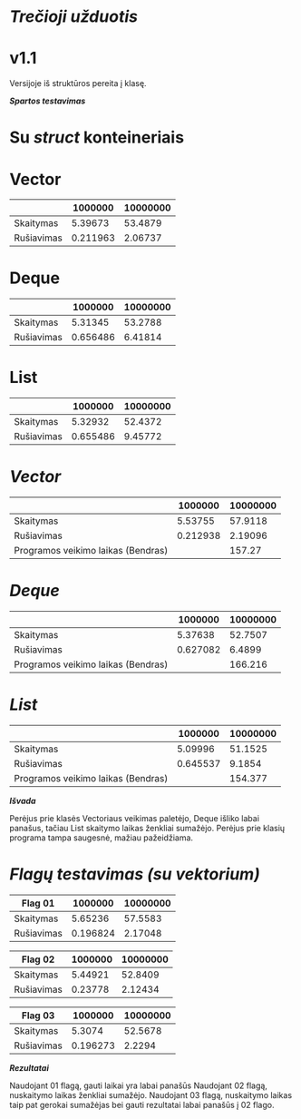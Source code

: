 # ***Trečioji užduotis*** 
# v1.1
 Versijoje iš struktūros pereita į klasę.
 
 ***Spartos testavimas***
# Su ***struct*** konteineriais

 # Vector
 
|               |    1000000    |    10000000   |
| ------------- | ------------- | ------------- |
|   Skaitymas   |    5.39673    |    53.4879    |
|  Rušiavimas   |    0.211963   |    2.06737    |

# Deque

|               |    1000000    |    10000000   |
| ------------- | ------------- | ------------- |
|   Skaitymas   |    5.31345    |    53.2788    |
|  Rušiavimas   |    0.656486   |    6.41814    |

# List

|               |    1000000    |    10000000   |
| ------------- | ------------- | ------------- | 
|   Skaitymas   |    5.32932    |    52.4372    |
|  Rušiavimas   |    0.655486   |    9.45772    |


# ***Vector***
 
|               |    1000000    |    10000000   |
| ------------- | ------------- | ------------- |
|   Skaitymas   |    5.53755    |    57.9118    |
|  Rušiavimas   |   0.212938    |    2.19096    |
| Programos veikimo laikas (Bendras) |               |    157.27     |

# ***Deque***
 
|               |    1000000    |    10000000   |
| ------------- | ------------- | ------------- |
|   Skaitymas   |    5.37638    |    52.7507    |
|  Rušiavimas   |   0.627082    |    6.4899     |
| Programos veikimo laikas (Bendras) |               |    166.216     |

# ***List***
 
|               |    1000000    |    10000000   |
| ------------- | ------------- | ------------- |
|   Skaitymas   |    5.09996    |    51.1525    |
|  Rušiavimas   |   0.645537    |    9.1854     |
| Programos veikimo laikas (Bendras) |               |    154.377     |

***Išvada***

Perėjus prie klasės Vectoriaus veikimas paletėjo, Deque išliko labai panašus, tačiau List skaitymo laikas ženkliai sumažėjo.
Perėjus prie klasių programa tampa saugesnė, mažiau pažeidžiama.

# ***Flagų testavimas (su vektorium)***

|    Flag 01    |    1000000    |    10000000   |
| ------------- | ------------- | ------------- |
|   Skaitymas   |    5.65236    |    57.5583    |
|  Rušiavimas   |   0.196824    |    2.17048    |


|    Flag 02    |    1000000    |    10000000   |
| ------------- | ------------- | ------------- |
|   Skaitymas   |    5.44921    |    52.8409    |
|  Rušiavimas   |    0.23778    |    2.12434    |


|    Flag 03    |    1000000    |    10000000   |
| ------------- | ------------- | ------------- |
|   Skaitymas   |    5.3074     |    52.5678    |
|  Rušiavimas   |    0.196273   |    2.2294     |

***Rezultatai***

Naudojant 01 flagą, gauti laikai yra labai panašūs
Naudojant 02 flagą, nuskaitymo laikas ženkliai sumažėjo.
Naudojant 03 flagą, nuskaitymo laikas taip pat gerokai sumažėjas bei gauti rezultatai labai panašūs į 02 flago. 

